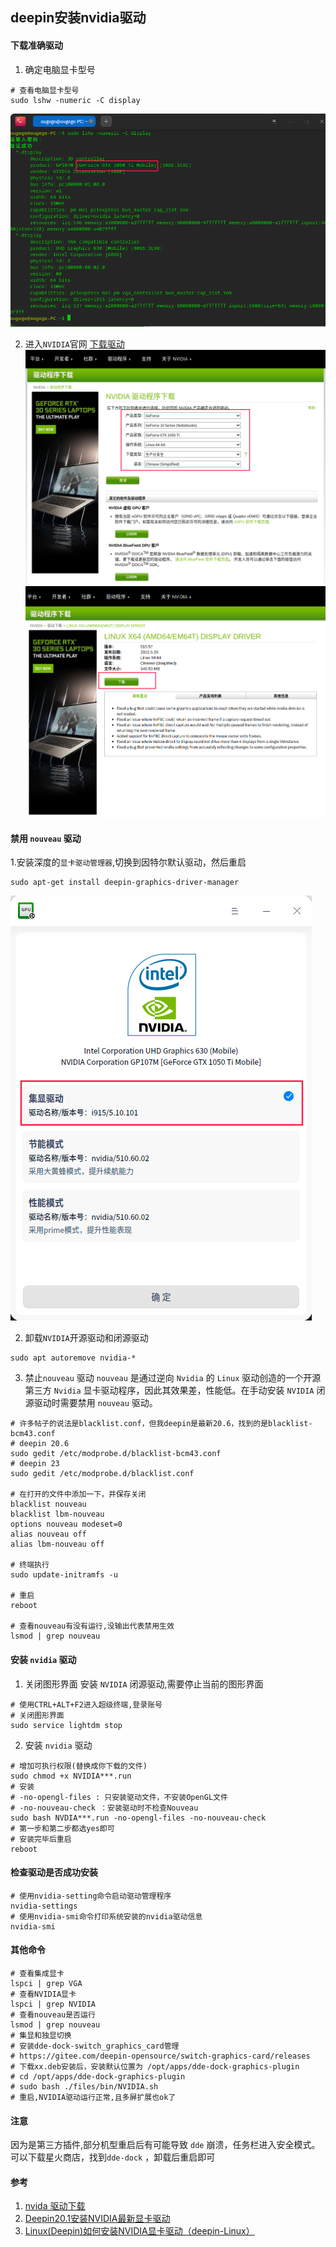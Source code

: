 ## deepin安装nvidia驱动

#### 下载准确驱动
1. 确定电脑显卡型号
```SHELL
# 查看电脑显卡型号
sudo lshw -numeric -C display
```
![查看电脑显卡型号](/images/linux/deepin安装nvidia驱动/step_1.png '查看电脑显卡型号')

2. 进入`NVIDIA`官网 [下载驱动](https://www.nvidia.cn/Download/index.aspx?lang=cn '下载驱动')
![搜索驱动](/images/linux/deepin安装nvidia驱动/step_2.png '搜索驱动')
![下载驱动](/images/linux/deepin安装nvidia驱动/step_3.png '下载驱动')

#### 禁用 `nouveau` 驱动
1.安装深度的`显卡驱动管理器`,切换到因特尔默认驱动，然后重启
```SHELL
sudo apt-get install deepin-graphics-driver-manager
```
![显卡驱动管理](/images/linux/deepin安装nvidia驱动/step_4.png '显卡驱动管理')

2. 卸载`NVIDIA`开源驱动和闭源驱动
```SHELL
sudo apt autoremove nvidia-*
```

3. 禁止`nouveau` 驱动
`nouveau` 是通过逆向 `Nvidia` 的 `Linux` 驱动创造的一个开源第三方 `Nvidia` 显卡驱动程序，因此其效果差，性能低。在手动安装 `NVIDIA` 闭源驱动时需要禁用 `nouveau` 驱动。
```SHELL
# 许多帖子的说法是blacklist.conf，但我deepin是最新20.6，找到的是blacklist-bcm43.conf
# deepin 20.6
sudo gedit /etc/modprobe.d/blacklist-bcm43.conf
# deepin 23
sudo gedit /etc/modprobe.d/blacklist.conf

# 在打开的文件中添加一下，并保存关闭
blacklist nouveau
blacklist lbm-nouveau
options nouveau modeset=0
alias nouveau off
alias lbm-nouveau off

# 终端执行
sudo update-initramfs -u

# 重启
reboot

# 查看nouveau有没有运行,没输出代表禁用生效
lsmod | grep nouveau
```

#### 安装 `nvidia` 驱动

1. 关闭图形界面
安装 `NVIDIA` 闭源驱动,需要停止当前的图形界面
```SHELL
# 使用CTRL+ALT+F2进入超级终端,登录账号
# 关闭图形界面
sudo service lightdm stop
```

2. 安装 `nvidia` 驱动
```SHELL
# 增加可执行权限(替换成你下载的文件)
sudo chmod +x NVIDIA***.run
# 安装
# -no-opengl-files : 只安装驱动文件，不安装OpenGL文件
# -no-nouveau-check ：安装驱动时不检查Nouveau
sudo bash NVDIA***.run -no-opengl-files -no-nouveau-check
# 第一步和第二步都选yes即可
# 安装完毕后重启
reboot
```

#### 检查驱动是否成功安装
```SHELL
# 使用nvidia-setting命令启动驱动管理程序
nvidia-settings
# 使用nvidia-smi命令打印系统安装的nvidia驱动信息
nvidia-smi
```

#### 其他命令
```SHELL
# 查看集成显卡
lspci | grep VGA
# 查看NVIDIA显卡
lspci | grep NVIDIA
# 查看nouveau是否运行
lsmod | grep nouveau
# 集显和独显切换
# 安装dde-dock-switch_graphics_card管理
# https://gitee.com/deepin-opensource/switch-graphics-card/releases
# 下载xx.deb安装后，安装默认位置为 /opt/apps/dde-dock-graphics-plugin
# cd /opt/apps/dde-dock-graphics-plugin
# sudo bash ./files/bin/NVIDIA.sh
# 重启,NVIDIA驱动运行正常,且多屏扩展也ok了
```

#### 注意
因为是第三方插件,部分机型重启后有可能导致 `dde` 崩溃，任务栏进入安全模式。可以下载星火商店，找到`dde-dock` ，卸载后重启即可

#### 参考
1. [nvida 驱动下载](https://www.nvidia.cn/geforce/drivers/ 'nvida 驱动下载')
1. [Deepin20.1安装NVIDIA最新显卡驱动](https://bbs.deepin.org/post/213544  'Deepin20.1安装NVIDIA最新显卡驱动')
1. [Linux(Deepin)如何安装NVIDIA显卡驱动（deepin-Linux）](https://www.likecs.com/show-187504.html 'Linux(Deepin)如何安装NVIDIA显卡驱动（deepin-Linux）')
